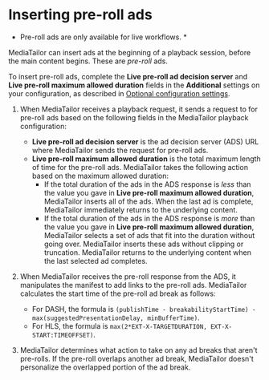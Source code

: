 # Inserting pre\-roll ads<a name="ad-behavior-preroll"></a>

 * Pre\-roll ads are only available for live workflows\. * 

MediaTailor can insert ads at the beginning of a playback session, before the main content begins\. These are *pre\-roll* ads\. 

To insert pre\-roll ads, complete the **Live pre\-roll ad decision server** and **Live pre\-roll maximum allowed duration** fields in the **Additional** settings on your configuration, as described in [Optional configuration settings](configurations-create.md#configurations-create-addl)\. 

1. When MediaTailor receives a playback request, it sends a request to for pre\-roll ads based on the following fields in the MediaTailor playback configuration:
   + **Live pre\-roll ad decision server** is the ad decision server \(ADS\) URL where MediaTailor sends the request for pre\-roll ads\. 
   + **Live pre\-roll maximum allowed duration** is the total maximum length of time for the pre\-roll ads\. MediaTailor takes the following action based on the maximum allowed duration:
     + If the total duration of the ads in the ADS response is *less* than the value you gave in **Live pre\-roll maximum allowed duration**, MediaTailor inserts all of the ads\. When the last ad is complete, MediaTailor immediately returns to the underlying content\.
     + If the total duration of the ads in the ADS response is *more* than the value you gave in **Live pre\-roll maximum allowed duration**, MediaTailor selects a set of ads that fit into the duration without going over\. MediaTailor inserts these ads without clipping or truncation\. MediaTailor returns to the underlying content when the last selected ad completes\.

1. When MediaTailor receives the pre\-roll response from the ADS, it manipulates the manifest to add links to the pre\-roll ads\. MediaTailor calculates the start time of the pre\-roll ad break as follows:
   + For DASH, the formula is `(publishTime - breakabilityStartTime) - max(suggestedPresentationDelay, minBufferTime)`\.
   + For HLS, the formula is `max(2*EXT-X-TARGETDURATION, EXT-X-START:TIMEOFFSET)`\.

1. MediaTailor determines what action to take on any ad breaks that aren't pre\-rolls\. If the pre\-roll overlaps another ad break, MediaTailor doesn't personalize the overlapped portion of the ad break\. 